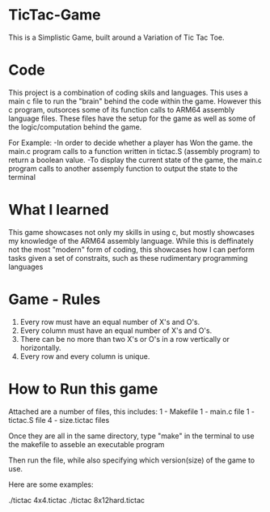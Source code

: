 # TicTac-Game
This is a Simplistic Game, built around a Variation of Tic Tac Toe.

# Code

This project is a combination of coding skils and languages. This uses a main c file to run the "brain" behind the code within the game. However this c program, outsorces some of its function calls to ARM64 assembly language files. These files have the setup for the game as well as some of the logic/computation behind the game. 

For Example: 
    -In order to decide whether a player has Won the game. the main.c program calls to a function written in tictac.S (assembly program) to return a boolean value.
    -To display the current state of the game, the main.c program calls to another assemply function to output the state to the terminal


# What I learned
This game showcases not only my skills in using c, but mostly showcases my knowledge of the ARM64 assembly language. While this is deffinately not the most "modern" form of coding, this showcases how I can perform tasks given a set of constraits, such as these rudimentary programming languages

# Game - Rules
1)  Every row must have an equal number of X's and O's.
2)  Every column must have an equal number of X's and O's.
3)  There can be no more than two X's or O's in a row vertically or horizontally.
4)  Every row and every column is unique.

 # How to Run this game
 Attached are a number of files, this includes:
 1 - Makefile
 1 - main.c file
 1 - tictac.S file
 4 - size.tictac files

 Once they are all in the same directory, type "make" in the terminal to use the makefile to asseble an executable program

 Then run the file, while also specifying which version(size) of the game to use. 

 Here are some examples:

 ./tictac 4x4.tictac
./tictac 8x12hard.tictac


 
